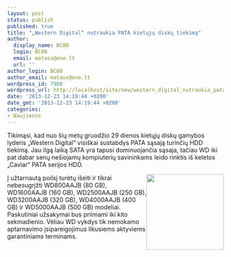 ```yaml
---
layout: post
status: publish
published: true
title: "„Western Digital“ nutraukia PATA kietųjų diskų tiekimą"
author:
  display_name: BC00
  login: BC00
  email: matasx@one.lt
  url: ''
author_login: BC00
author_email: matasx@one.lt
wordpress_id: 7908
wordpress_url: http://localhost/site/new/western_digital_nutraukia_pata_kietuju_disku_tiekima/
date: '2013-12-23 14:19:44 +0200'
date_gmt: '2013-12-23 14:19:44 +0200'
categories:
- Naujienos
---
```

<p>
	Tikimąsi, kad nuo &scaron;ių metų gruodžio 29 dienos kietųjų diskų gamybos lyderis &bdquo;Western Digital&ldquo; visi&scaron;kai sustabdys PATA sąsają turinčių HDD tiekimą. Jau ilgą laiką SATA yra tapusi dominuojančia sąsaja, tačiau WD iki pat dabar senų ne&scaron;iojamų kompiuterių savininkams leido rinktis i&scaron; keletos &bdquo;Caviar&ldquo; PATA serijos HDD.</p>
<p>
	<img alt="" src="http://technews.lt/userfiles/WDPATAhdd.jpg" style="width: 180px; float: right; height: 176px;" /></p>
<p>
	Į užtarnautą poilsį turėtų i&scaron;eiti ir tikrai nebesugrįžti WD800AAJB (80 GB), WD1600AAJB (160 GB), WD2500AAJB (250 GB), WD3200AAJB (320 GB), WD4000AAJB (400 GB) ir WD5000AAJB (500 GB) modeliai. Paskutiniai užsakymai bus priimami iki kito sekmadienio. Vėliau WD vykdys tik nemokamo aptarnavimo įsipareigojimus likusiems aktyviems garantiniams terminams.</p>
